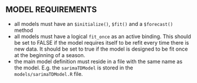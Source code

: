 ## MODEL REQUIREMENTS

 - all models must have an `$initialize()`, `$fit()` and a `$forecast()` method
 - all models must have a logical `fit_once` as an active binding. This should be set to FALSE if the model requires itself to be refit every time there is new data. It should be set to true if the model is designed to be fit once at the beginning of a season.
 - the main model definition must reside in a file with the same name as the model. E.g. the `sarimaTDModel` is stored in the `models/sarimaTDModel.R` file.